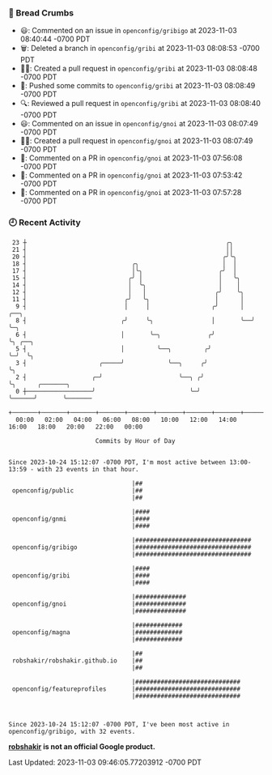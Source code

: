 ### 🍞 Bread Crumbs

 * 😃: Commented on an issue in `openconfig/gribigo` at 2023-11-03 08:40:44 -0700 PDT
 * 🗑: Deleted a branch in `openconfig/gribi` at 2023-11-03 08:08:53 -0700 PDT
 * ✍🏼: Created a pull request in `openconfig/gribi` at 2023-11-03 08:08:48 -0700 PDT
 * 🚢: Pushed some commits to `openconfig/gribi` at 2023-11-03 08:08:49 -0700 PDT
 * 🔍: Reviewed a pull request in  `openconfig/gribi` at 2023-11-03 08:08:40 -0700 PDT
 * 😃: Commented on an issue in `openconfig/gnoi` at 2023-11-03 08:07:49 -0700 PDT
 * ✍🏼: Created a pull request in `openconfig/gnoi` at 2023-11-03 08:07:49 -0700 PDT
 * 💬: Commented on a PR in  `openconfig/gnoi` at 2023-11-03 07:56:08 -0700 PDT
 * 💬: Commented on a PR in  `openconfig/gnoi` at 2023-11-03 07:53:42 -0700 PDT
 * 💬: Commented on a PR in  `openconfig/gnoi` at 2023-11-03 07:57:28 -0700 PDT

### 🕘 Recent Activity
```
 23 ┼                                                       ╭╮
 21 ┤                                                       ││
 20 ┤                                                      ╭╯╰╮
 18 ┤                             ╭╮                       │  │
 17 ┤                             │╰╮                     ╭╯  │
 15 ┤                            ╭╯ │                     │   ╰╮
 14 ┤                            │  ╰╮                    │    │
 12 ┤                            │   │                   ╭╯    ╰╮
 11 ┤                           ╭╯   ╰╮                  │      │
  9 ┤                           │     │                 ╭╯      │  ╭──╮
  8 ┤                          ╭╯     ╰╮                │       ╰──╯  ╰─╮
  6 ┤                          │       ╰─╮             ╭╯               ╰╮ ╭──╮
  5 ┤                          │         ╰──╮         ╭╯                 ╰─╯  ╰╮
  3 ┤                    ╭─────╯            ╰──╮     ╭╯                        ╰╮
  2 ┤                  ╭─╯                     ╰──╮ ╭╯                          ╰╮      ╭───────╮
  0 ┼──────────────────╯                          ╰─╯                            ╰──────╯       ╰───────
    +───────+───────+───────+───────+───────+───────+───────+───────+───────+───────+───────+───────+────
  00:00   02:00   04:00   06:00   08:00   10:00   12:00   14:00   16:00   18:00   20:00   22:00   00:00   

						Commits by Hour of Day


Since 2023-10-24 15:12:07 -0700 PDT, I'm most active between 13:00-13:59 - with 23 events in that hour.

```



```
                                  |##
 openconfig/public                |##
                                  |##

                                  |####
 openconfig/gnmi                  |####
                                  |####

                                  |################################
 openconfig/gribigo               |################################
                                  |################################

                                  |####
 openconfig/gribi                 |####
                                  |####

                                  |##############
 openconfig/gnoi                  |##############
                                  |##############

                                  |#############
 openconfig/magna                 |#############
                                  |#############

                                  |##
 robshakir/robshakir.github.io    |##
                                  |##

                                  |#############################
 openconfig/featureprofiles       |#############################
                                  |#############################



Since 2023-10-24 15:12:07 -0700 PDT, I've been most active in openconfig/gribigo, with 32 events.

```
**[robshakir](mailto:robjs@google.com) is not an official Google product.**  


Last Updated: 2023-11-03 09:46:05.77203912 -0700 PDT
